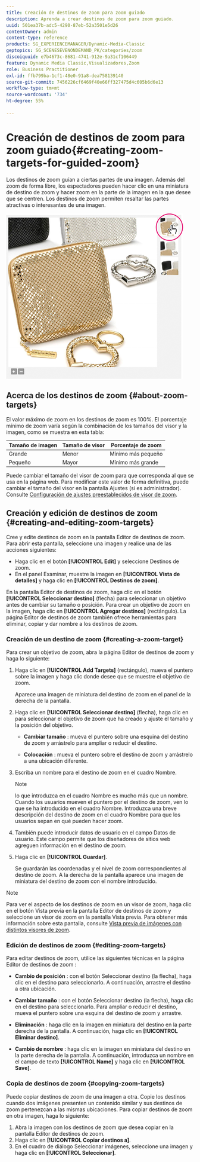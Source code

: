 ```yaml
---
title: Creación de destinos de zoom para zoom guiado
description: Aprenda a crear destinos de zoom para zoom guiado.
uuid: 501ea37b-adc5-4290-87eb-52a3501e5d26
contentOwner: admin
content-type: reference
products: SG_EXPERIENCEMANAGER/Dynamic-Media-Classic
geptopics: SG_SCENESEVENONDEMAND_PK/categories/zoom
discoiquuid: e7b4673c-8681-4741-912e-9a31cf106449
feature: Dynamic Media Classic,Visualizadores,Zoom
role: Business Practitioner
exl-id: ffb799ba-1cf1-48e0-91a8-dea758139140
source-git-commit: 7456226cf6469f40e66ff327475d4c605b6d6e13
workflow-type: tm+mt
source-wordcount: '734'
ht-degree: 55%

---
```


# Creación de destinos de zoom para zoom guiado{#creating-zoom-targets-for-guided-zoom}

Los destinos de zoom guían a ciertas partes de una imagen. Además del zoom de forma libre, los espectadores pueden hacer clic en una miniatura de destino de zoom y hacer zoom en la parte de la imagen en la que desee que se centren. Los destinos de zoom permiten resaltar las partes atractivas o interesantes de una imagen.

![Creación de destinos de zoom para zoom guiado](/help/assets/zo_guided_zoom.png)

## Acerca de los destinos de zoom {#about-zoom-targets}

El valor máximo de zoom en los destinos de zoom es 100%. El porcentaje mínimo de zoom varía según la combinación de los tamaños del visor y la imagen, como se muestra en esta tabla:

| Tamaño de imagen | Tamaño de visor | Porcentaje de zoom |
|--- |--- |--- |
| Grande | Menor | Mínimo más pequeño |
| Pequeño | Mayor | Mínimo más grande |

Puede cambiar el tamaño del visor de zoom para que corresponda al que se usa en la página web. Para modificar este valor de forma definitiva, puede cambiar el tamaño del visor en la pantalla Ajustes (si es administrador). Consulte [Configuración de ajustes preestablecidos de visor de zoom](setting-zoom-viewer-presets.md#setting_up_zoom_viewer_presets).

## Creación y edición de destinos de zoom {#creating-and-editing-zoom-targets}

Cree y edite destinos de zoom en la pantalla Editor de destinos de zoom. Para abrir esta pantalla, seleccione una imagen y realice una de las acciones siguientes:

* Haga clic en el botón **[!UICONTROL Edit]** y seleccione Destinos de zoom.
* En el panel Examinar, muestre la imagen en **[!UICONTROL Vista de detalles]** y haga clic en **[!UICONTROL Destinos de zoom]**.

En la pantalla Editor de destinos de zoom, haga clic en el botón **[!UICONTROL Seleccionar destino]** (flecha) para seleccionar un objetivo antes de cambiar su tamaño o posición. Para crear un objetivo de zoom en la imagen, haga clic en **[!UICONTROL Agregar destinos]** (rectángulo). La página Editor de destinos de zoom también ofrece herramientas para eliminar, copiar y dar nombre a los destinos de zoom.

### Creación de un destino de zoom {#creating-a-zoom-target}

Para crear un objetivo de zoom, abra la página Editor de destinos de zoom y haga lo siguiente:

1. Haga clic en **[!UICONTROL Add Targets]** (rectángulo), mueva el puntero sobre la imagen y haga clic donde desee que se muestre el objetivo de zoom.

   Aparece una imagen de miniatura del destino de zoom en el panel de la derecha de la pantalla.

1. Haga clic en **[!UICONTROL Seleccionar destino]** (flecha), haga clic en para seleccionar el objetivo de zoom que ha creado y ajuste el tamaño y la posición del objetivo.

   * **Cambiar tamaño** : mueva el puntero sobre una esquina del destino de zoom y arrástrelo para ampliar o reducir el destino.

   * **Colocación** : mueva el puntero sobre el destino de zoom y arrástrelo a una ubicación diferente.

1. Escriba un nombre para el destino de zoom en el cuadro Nombre. 

   >[!NOTE]
   >
   >lo que introduzca en el cuadro Nombre es mucho más que un nombre. Cuando los usuarios mueven el puntero por el destino de zoom, ven lo que se ha introducido en el cuadro Nombre. Introduzca una breve descripción del destino de zoom en el cuadro Nombre para que los usuarios sepan en qué pueden hacer zoom.

1. También puede introducir datos de usuario en el campo Datos de usuario. Este campo permite que los diseñadores de sitios web agreguen información en el destino de zoom.
1. Haga clic en **[!UICONTROL Guardar]**.

   Se guardarán las coordenadas y el nivel de zoom correspondientes al destino de zoom. A la derecha de la pantalla aparece una imagen de miniatura del destino de zoom con el nombre introducido.

>[!NOTE]
>
>Para ver el aspecto de los destinos de zoom en un visor de zoom, haga clic en el botón Vista previa en la pantalla Editor de destinos de zoom y seleccione un visor de zoom en la pantalla Vista previa. Para obtener más información sobre esta pantalla, consulte [Vista previa de imágenes con distintos visores de zoom](previewing-image-assets-different-zoom.md#previewing_image_assets_with_different_zoom_viewers).

### Edición de destinos de zoom {#editing-zoom-targets}

Para editar destinos de zoom, utilice las siguientes técnicas en la página Editor de destinos de zoom :

* **Cambio de posición** : con el botón Seleccionar destino (la flecha), haga clic en el destino para seleccionarlo. A continuación, arrastre el destino a otra ubicación.

* **Cambiar tamaño** : con el botón Seleccionar destino (la flecha), haga clic en el destino para seleccionarlo. Para ampliar o reducir el destino, mueva el puntero sobre una esquina del destino de zoom y arrastre.

* **Eliminación** : haga clic en la imagen en miniatura del destino en la parte derecha de la pantalla. A continuación, haga clic en **[!UICONTROL Eliminar destino]**.

* **Cambio de nombre** : haga clic en la imagen en miniatura del destino en la parte derecha de la pantalla. A continuación, introduzca un nombre en el campo de texto **[!UICONTROL Name]** y haga clic en **[!UICONTROL Save]**.

### Copia de destinos de zoom {#copying-zoom-targets}

Puede copiar destinos de zoom de una imagen a otra. Copie los destinos cuando dos imágenes presenten un contenido similar y sus destinos de zoom pertenezcan a las mismas ubicaciones. Para copiar destinos de zoom en otra imagen, haga lo siguiente:

1. Abra la imagen con los destinos de zoom que desea copiar en la pantalla Editor de destinos de zoom.
1. Haga clic en **[!UICONTROL Copiar destinos a]**.
1. En el cuadro de diálogo Seleccionar imágenes, seleccione una imagen y haga clic en **[!UICONTROL Seleccionar]**.

